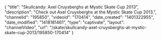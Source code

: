 {
    "title": "Skullcandy: Axel Cruysberghs at Mystic Skate Cup 2013",
    "description": "Check out Axel Cruysberghs at the Mystic Skate Cup 2013.",
    "channelid": "195850",
    "videoid": "170414",
    "date_created": "1401322955",
    "date_modified": "1418181461",
    "type": "captivate",
    "layout": "channelVideo",
    "url": "\/skate\/skullcandy-axel-cruysberghs-at-mystic-skate-cup-2013\/195850-170414"
}